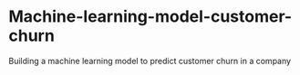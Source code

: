 # Machine-learning-model-customer-churn
Building a machine learning model to predict customer churn in a company
